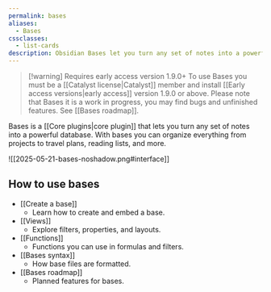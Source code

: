 ```yaml
---
permalink: bases
aliases:
  - Bases
cssclasses:
  - list-cards
description: Obsidian Bases let you turn any set of notes into a powerful database. With bases you can organize everything from projects to travel plans, reading lists, and more.
---
```

> [!warning] Requires early access version 1.9.0+
> To use Bases you must be a [[Catalyst license|Catalyst]] member and install [[Early access versions|early access]] version 1.9.0 or above. Please note that Bases it is a work in progress, you may find bugs and unfinished features. See [[Bases roadmap]]. 

Bases is a [[Core plugins|core plugin]] that lets you turn any set of notes into a powerful database. With bases you can organize everything from projects to travel plans, reading lists, and more.  

![[2025-05-21-bases-noshadow.png#interface]]

## How to use bases

- [[Create a base]]
	- Learn how to create and embed a base.
- [[Views]]
	- Explore filters, properties, and layouts.
- [[Functions]]
	- Functions you can use in formulas and filters.
- [[Bases syntax]]
	- How base files are formatted.
- [[Bases roadmap]]
	- Planned features for bases.